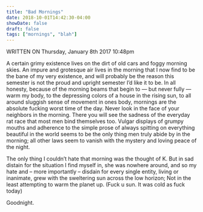 ```yaml
---
title: "Bad Mornings"
date: 2018-10-01T14:42:30-04:00
showDate: false
draft: false
tags: ["mornings", "blah"]
---
```


WRITTEN ON Thursday, January 8th 2017 10:48pm

A certain grimy existence lives on the dirt of old cars and foggy morning skies. An impure and grotesque air lives in the morning that I now find to be the bane of my very existence, and will probably be the reason this semester is not the proud and upright semester I’d like it to be. In all honesty, because of the morning beams that begin to — but never fully —  warm my body, to the depressing colors of a house in the rising sun, to all around sluggish sense of movement in ones body, mornings are the absolute fucking worst time of the day. 
Never look in the face of your neighbors in the morning. There you will see the sadness of the everyday rat race that most men bind themselves too. Vulgar displays of grumpy mouths and adherence to the simple prose of always spitting on everything beautiful in the world seems to be the only thing men truly abide by in the morning; all other laws seem to vanish with the mystery and loving peace of the night.

The only thing I couldn’t hate that morning was the thought of K. But in sad distain for the situation I find myself in, she was nowhere around, and so my hate and – more importantly – disdain for every single entity, living or inanimate, grew with the sweltering sun across the low horizon; Not in the least attempting to warm the planet up. (Fuck u sun. It was cold as fuck today)

Goodnight.